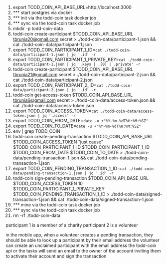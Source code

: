 1. export TODD_COIN_API_BASE_URL=http://localhost:3000
2. *** start postgres via docker
3. *** init via the todd-coin task docker job
4. *** sync via the todd-coin task docker job
5. mkdir -p todd-coin-data
6. todd-coin create-participant $TODD_COIN_API_BASE_URL tbrunia20@gmail.com secret > ./todd-coin-data/participant-1.json && cat ./todd-coin-data/participant-1.json
7. export TODD_COIN_PARTICIPANT_1_ID=`cat ./todd-coin-data/participant-1.json | jq '.id' -r`
8. export TODD_COIN_PARTICIPANT_1_PRIVATE_KEY=`cat ./todd-coin-data/participant-1.json | jq '.keys | .[0] | .private' -r`
9. todd-coin create-participant $TODD_COIN_API_BASE_URL tbrunia21@gmail.com secret > ./todd-coin-data/participant-2.json && cat ./todd-coin-data/participant-2.json
10. export TODD_COIN_PARTICIPANT_2_ID=`cat ./todd-coin-data/participant-2.json | jq '.id' -r`
11. todd-coin get-access-token $TODD_COIN_API_BASE_URL tbrunia6@gmail.com secret > ./todd-coin-data/access-token.json && cat ./todd-coin-data/access-token.json
12. export TODD_COIN_ACCESS_TOKEN=`cat ./todd-coin-data/access-token.json | jq '.access' -r`
13. export TODD_COIN_FROM_DATE=`date -u +"%Y-%m-%dT%H:%M:%SZ"`
14. export TODD_COIN_TO_DATE=`date -u +"%Y-%m-%dT%H:%M:%SZ"`
15. env | grep TODD_COIN
16. todd-coin create-pending-transaction $TODD_COIN_API_BASE_URL $TODD_COIN_ACCESS_TOKEN "just cause" $TODD_COIN_PARTICIPANT_1_ID $TODD_COIN_PARTICIPANT_1_ID $TODD_COIN_FROM_DATE $TODD_COIN_TO_DATE > ./todd-coin-data/pending-transaction-1.json && cat ./todd-coin-data/pending-transaction-1.json
17. export TODD_COIN_PENDING_TRANSACTION_1_ID=`cat ./todd-coin-data/pending-transaction-1.json | jq '.id' -r`
18. todd-coin sign-pending-transaction $TODD_COIN_API_BASE_URL $TODD_COIN_ACCESS_TOKEN 10 $TODD_COIN_PARTICIPANT_1_PRIVATE_KEY $TODD_COIN_PENDING_TRANSACTION_1_ID > ./todd-coin-data/signed-transaction-1.json && cat ./todd-coin-data/signed-transaction-1.json
19. *** mine via the todd-coin task docker job
20. *** sync via the todd-coin task docker job
21. rm -rf ./todd-coin-data

participant 1 is a member of a charity
participant 2 is a volunteer

in the mobile app, when a volunteer creates a pending transaction, they should be able to look up a participant by their email address
the volunteer can create an unclaimed participant with the email address
the todd-coin api or the tasks will send an email to the owner of the account inviting them to activate their account and sign the transaction